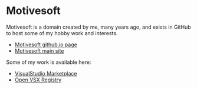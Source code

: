 # Motivesoft

Motivesoft is a domain created by me, many years ago, and exists in GitHub to host some of my hobby work and interests. 

* [Motivesoft github.io page](https://motivesoft.github.io/)
* [Motivesoft main site](https://motivesoft.co.uk)

Some of my work is available here:
* [VisualStudio Marketplace](https://marketplace.visualstudio.com/publishers/motivesoft)
* [Open VSX Registry](https://open-vsx.org/namespace/motivesoft)
